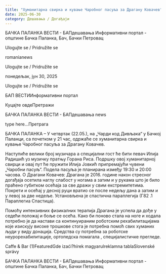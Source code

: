 ```yaml
---
title: "Хуманитарна свирка и кување Чаробног пасуља за Драгану Ковачев"
date: 2025-06-30
category: Дешавања / Догађаји
---
```


БАЧКА ПАЛАНКА ВЕСТИ - БАПдешавања Информативни портал - општине Бачка Паланка, Бач, Бачки Петровац

Ulogujte se / Pridružite se

romanianews

Ulogujte se / Pridružite se

понедељак, јун 30, 2025

Ulogujte se / Pridružite se

БАП ВЕСТИИнформативни портал

Куцајте овдеПретражи

БАЧКА ПАЛАНКА ВЕСТИ - БАПдешавања news

type here...Претрага

БАЧКА ПАЛАНКА – У четвртак (22.05.), на „Чарди код Дивљака“ у Бачкој Паланци, са почетком у 21 час, одржаће се хуманитарна свирка и кување Чаробног пасуља за Драгану Ковачев.

Наступиће велики број музичара а специјални гост ће бити певач Илија Радишић уз музичку пратњу Горана Риса. Подршку овој хуманитарној свирци и овај пут ће пружити Илија Јовкић припремајући чувени „Чаробни пасуљ“. Подела пасуља је планирана између 19:30 и 20:00 часова.
О Драгани Ковачев:
Драгана је 2016. године након стресног догађаја осетила наглу слабост у ногама а затим и у рукама што је било праћено губитком осећаја за све дражи у свим екстремитетима. Покрети и осећај у десној руци вратио се после недељу дана а затим и у левој за две недеље. Установљена је спастична параплегија (Г82 .1 Параплегиа Спастица).


Помоћу интензивних физикалних терапија Драгана је успела да дође у седећи положај и боље се осећа. Како би поново стала на ноге и ходала потребно је да настави са континуираним роботским рехабилитацијама које изискују високе трошкове стога је потребна помоћ свих хуманих људи у виду донација. Средства су потребна за роботске неурорехабилитације, ортопедска помагала , специјалистичке прегледе.

Caffe & Bar (1)FeaturedGde izaći?hírek magyarulreklamna tablaSlovenské správy

БАЧКА ПАЛАНКА ВЕСТИ - БАПдешавања Информативни портал - општине Бачка Паланка, Бач, Бачки Петровац
